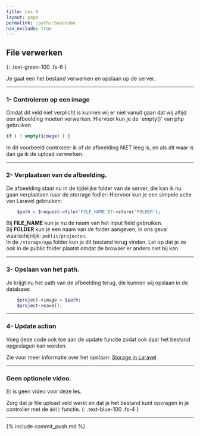 ```yaml
---
title: Les 9
layout: page
permalink: :path/:basename
nav_exclude: true
---
```


## File verwerken
{: .text-green-100 .fs-6 }

Je gaat een het bestand verwerken en opslaan op de server.

---
### 1- Controleren op een image
Omdat dit veld niet verplicht is kunnen wij er niet vanuit gaan dat wij altijd een afbeelding moeten verwerken.
Hiervoor kun je de `empty()' van php gebruiken.
```php
if ( ! empty($image) ) {
```
In dit voorbeeld controleer ik of de afbeelding NIET leeg is, en als dit waar is dan ga ik de upload verwerken.  

---
### 2- Verplaatsen van de afbeelding.
De afbeelding staat nu in de tijdelijke folder van de server, die kan ik nu gaan verplaatsen naar de storrage fodler:
Hiervoor kun je een simpele actie van Laravel gebruiken:
```php
    $path = $request->file('FILE_NAME')?->store('FOLDER');
```
Bij **FILE_NAME** kun je nu de naam van het input field gebruiken.  
Bij **FOLDER** kun je een naam van de folder aangeven, in ons geval waarschijnlijk: `public/projecten`.  
In de `/storage/app` folder kun je dit bestand terug vinden.
Let op dat je ze ook in de public folder plaatst omdat de browser er anders niet bij kan.

---
### 3- Opslaan van het path.
Je krijgt nu het path van de afbeelding terug, die kunnen wij opslaan in de database:
```php
    $project->image = $path;
    $project->save();
```

---
### 4- Update action
Voeg deze code ook toe aan de update functie zodat ook daar het bestand opgeslagen kan worden.



Zie voor meer informatie over het opslaan:
[Storage in Laravel](https://laravel.com/docs/10.x/filesystem)


---

### Geen optionele video.
Er is geen video voor deze les.

Zorg dat je file upload veld werkt en dat je het bestand kunt opvragen in je controller met de `dd()` functie.
{: .text-blue-100 .fs-4 }

---

{% include commit_push.md %}


